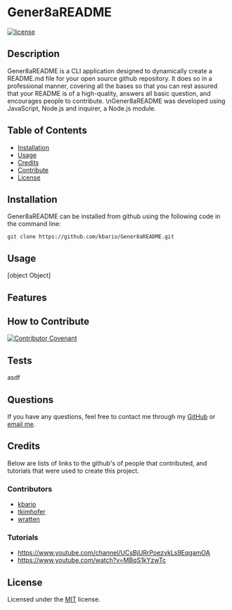 # Gener8aREADME
[![license](https://img.shields.io/badge/license-MIT-green.svg)](./LICENSE.md)

## Description
Gener8aREADME is a CLI application designed to dynamically create a README.md file for your open source github repository. It does so in a professional manner, covering all the bases so that you can rest assured that your README is of a high-quality, answers all basic question, and encourages people to contribute. \nGener8aREADME was developed using JavaScript, Node.js and inquirer, a Node.js module.

## Table of Contents

- [Installation](#installation)
- [Usage](#usage)
- [Credits](#credits)
- [Contribute](#contribute)
- [License](#license)

## Installation
Gener8aREADME can be installed from github using the following code in the command line:

    git clone https://github.com/kbario/Gener8aREADME.git

## Usage
[object Object]

## Features

## How to Contribute
[![Contributor Covenant](https://img.shields.io/badge/Contributor%20Covenant-2.1-4baaaa.svg)](./code_of_conduct.md)

## Tests
asdf

## Questions
If you have any questions, feel free to contact me through my [GitHub](https://github.com/kbario/) or [email me](mailto:kylebario1@gmail.com).

## Credits
Below are lists of links to the github's of people that contributed, and tutorials that were used to create this project.

### Contributors
- [kbario](https://github.com/kbario/)
- [tkimhofer](https://github.com/tkimhofer/)
- [wratten](https://github.com/wratten/)

### Tutorials
- https://www.youtube.com/channel/UCsBjURrPoezykLs9EqgamOA
- https://www.youtube.com/watch?v=MBqS1kYzwTc

## License
Licensed under the [MIT](./LICENSE.txt) license.

